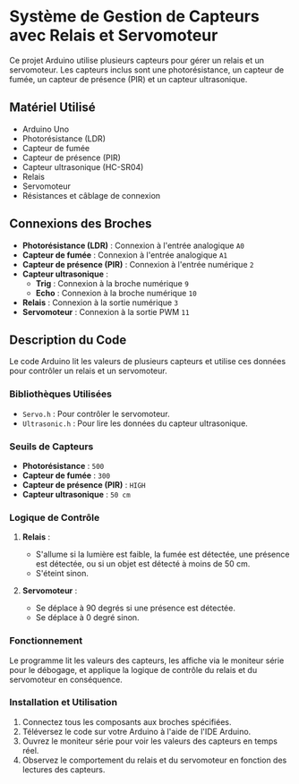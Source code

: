# Système de Gestion de Capteurs avec Relais et Servomoteur

Ce projet Arduino utilise plusieurs capteurs pour gérer un relais et un servomoteur. Les capteurs inclus sont une photorésistance, un capteur de fumée, un capteur de présence (PIR) et un capteur ultrasonique.

## Matériel Utilisé

- Arduino Uno
- Photorésistance (LDR)
- Capteur de fumée
- Capteur de présence (PIR)
- Capteur ultrasonique (HC-SR04)
- Relais
- Servomoteur
- Résistances et câblage de connexion

## Connexions des Broches

- **Photorésistance (LDR)** : Connexion à l'entrée analogique `A0`
- **Capteur de fumée** : Connexion à l'entrée analogique `A1`
- **Capteur de présence (PIR)** : Connexion à l'entrée numérique `2`
- **Capteur ultrasonique** :
  - **Trig** : Connexion à la broche numérique `9`
  - **Echo** : Connexion à la broche numérique `10`
- **Relais** : Connexion à la sortie numérique `3`
- **Servomoteur** : Connexion à la sortie PWM `11`

## Description du Code

Le code Arduino lit les valeurs de plusieurs capteurs et utilise ces données pour contrôler un relais et un servomoteur.

### Bibliothèques Utilisées

- `Servo.h` : Pour contrôler le servomoteur.
- `Ultrasonic.h` : Pour lire les données du capteur ultrasonique.

### Seuils de Capteurs

- **Photorésistance** : `500`
- **Capteur de fumée** : `300`
- **Capteur de présence (PIR)** : `HIGH`
- **Capteur ultrasonique** : `50 cm`

### Logique de Contrôle

1. **Relais** :
   - S'allume si la lumière est faible, la fumée est détectée, une présence est détectée, ou si un objet est détecté à moins de 50 cm.
   - S'éteint sinon.

2. **Servomoteur** :
   - Se déplace à 90 degrés si une présence est détectée.
   - Se déplace à 0 degré sinon.

### Fonctionnement

Le programme lit les valeurs des capteurs, les affiche via le moniteur série pour le débogage, et applique la logique de contrôle du relais et du servomoteur en conséquence. 

### Installation et Utilisation

1. Connectez tous les composants aux broches spécifiées.
2. Téléversez le code sur votre Arduino à l'aide de l'IDE Arduino.
3. Ouvrez le moniteur série pour voir les valeurs des capteurs en temps réel.
4. Observez le comportement du relais et du servomoteur en fonction des lectures des capteurs.
